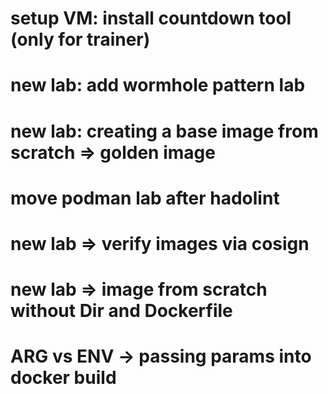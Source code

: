 # setup VM: install countdown tool (only for trainer)

# new lab: add wormhole pattern lab

# new lab: creating a base image from scratch => golden image

# move podman lab after hadolint

# new lab => verify images via cosign

# new lab => image from scratch without Dir and Dockerfile

# ARG vs ENV -> passing params into docker build
